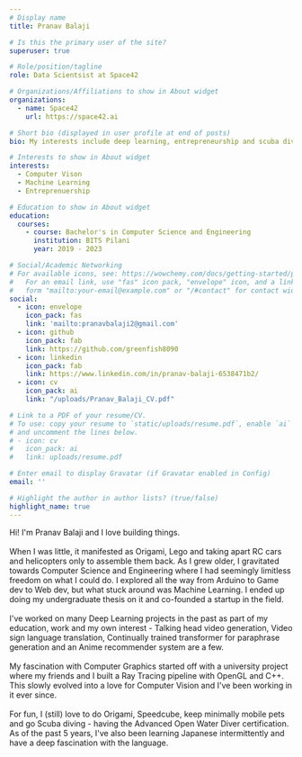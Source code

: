 ```yaml
---
# Display name
title: Pranav Balaji

# Is this the primary user of the site?
superuser: true

# Role/position/tagline
role: Data Scientsist at Space42

# Organizations/Affiliations to show in About widget
organizations:
  - name: Space42
    url: https://space42.ai

# Short bio (displayed in user profile at end of posts)
bio: My interests include deep learning, entrepreneurship and scuba diving.

# Interests to show in About widget
interests:
  - Computer Vison
  - Machine Learning
  - Entreprenuership

# Education to show in About widget
education:
  courses:
    - course: Bachelor's in Computer Science and Engineering
      institution: BITS Pilani
      year: 2019 - 2023

# Social/Academic Networking
# For available icons, see: https://wowchemy.com/docs/getting-started/page-builder/#icons
#   For an email link, use "fas" icon pack, "envelope" icon, and a link in the
#   form "mailto:your-email@example.com" or "/#contact" for contact widget.
social:
  - icon: envelope
    icon_pack: fas
    link: 'mailto:pranavbalaji2@gmail.com'
  - icon: github
    icon_pack: fab
    link: https://github.com/greenfish8090
  - icon: linkedin
    icon_pack: fab
    link: https://www.linkedin.com/in/pranav-balaji-6538471b2/
  - icon: cv
    icon_pack: ai
    link: "/uploads/Pranav_Balaji_CV.pdf"

# Link to a PDF of your resume/CV.
# To use: copy your resume to `static/uploads/resume.pdf`, enable `ai` icons in `params.toml`,
# and uncomment the lines below.
# - icon: cv
#   icon_pack: ai
#   link: uploads/resume.pdf

# Enter email to display Gravatar (if Gravatar enabled in Config)
email: ''

# Highlight the author in author lists? (true/false)
highlight_name: true
---
```


Hi! I'm Pranav Balaji and I love building things.\
\
When I was little, it manifested as Origami, Lego and taking apart RC cars and helicopters only to assemble them back. As I grew older, I gravitated towards Computer Science and Engineering where I had seemingly limitless freedom on what I could do. I explored all the way from Arduino to Game dev to Web dev, but what stuck around was Machine Learning. I ended up doing my undergraduate thesis on it and co-founded a startup in the field.\
\
I've worked on many Deep Learning projects in the past as part of my education, work and my own interest - Talking head video generation, Video sign language translation, Continually trained transformer for paraphrase generation and an Anime recommender system are a few.\
\
My fascination with Computer Graphics started off with a university project where my friends and I built a Ray Tracing pipeline with OpenGL and C++. This slowly evolved into a love for Computer Vision and I've been working in it ever since.\
\
For fun, I (still) love to do Origami, Speedcube, keep minimally mobile pets and go Scuba diving - having the Advanced Open Water Diver certification. As of the past 5 years, I've also been learning Japanese intermittently and have a deep fascination with the language.
